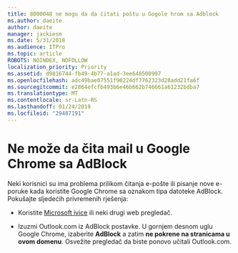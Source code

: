 ```yaml
---
title: 8000048 ne mogu da da čitati poštu u Gogole hrom sa Adblock
ms.author: daeite
author: daeite
manager: jackiesm
ms.date: 5/31/2018
ms.audience: ITPro
ms.topic: article
ROBOTS: NOINDEX, NOFOLLOW
localization_priority: Priority
ms.assetid: d9816744-fb49-4b77-a1ad-3ee648508997
ms.openlocfilehash: adc49bae07551f90224df7762323d28add21fa6f
ms.sourcegitcommit: e2864efcfb493b6e46b662b746661a61232bdba7
ms.translationtype: MT
ms.contentlocale: sr-Latn-RS
ms.lasthandoff: 01/24/2019
ms.locfileid: "29487191"
---
```

# <a name="cant-read-email-in-google-chrome-with-adblock"></a>Ne može da čita mail u Google Chrome sa AdBlock

Neki korisnici su ima problema prilikom čitanja e-pošte ili pisanje nove e-poruke kada koristite Google Chrome sa oznakom tipa datoteke AdBlock. Pokušajte sljedećih privremenih rješenja:
  
- Koristite [Microsoft ivice](https://go.microsoft.com/fwlink/p/?linkid=2001503&amp;clcid=0x409) ili neki drugi web pregledač. 
    
- Izuzmi Outlook.com iz AdBlock postavke. U gornjem desnom uglu Google Chrome, izaberite **AdBlock** a zatim **ne pokrene na stranicama u ovom domenu**. Osvežite pregledač da biste ponovo učitali Outlook.com. 
    

